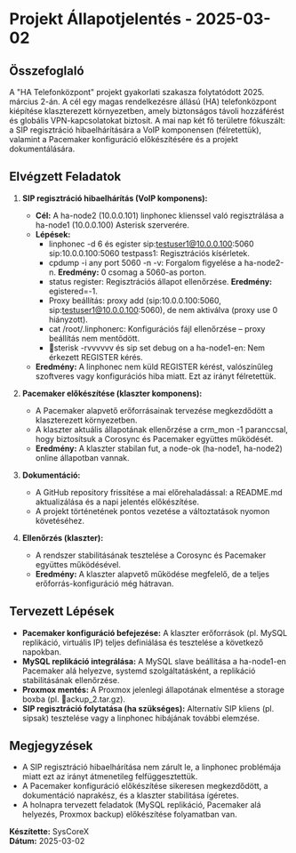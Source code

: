 ﻿# Projekt Állapotjelentés - 2025-03-02

## Összefoglaló
A "HA Telefonközpont" projekt gyakorlati szakasza folytatódott 2025. március 2-án. A cél egy magas rendelkezésre állású (HA) telefonközpont kiépítése klaszterezett környezetben, amely biztonságos távoli hozzáférést és globális VPN-kapcsolatokat biztosít. A mai nap két fő területre fókuszált: a SIP regisztráció hibaelhárítására a VoIP komponensen (félretettük), valamint a Pacemaker konfiguráció előkészítésére és a projekt dokumentálására.

## Elvégzett Feladatok
1. **SIP regisztráció hibaelhárítás (VoIP komponens):**
   - **Cél:** A ha-node2 (10.0.0.101) linphonec klienssel való regisztrálása a ha-node1 (10.0.0.100) Asterisk szerverére.
   - **Lépések:**
     - linphonec -d 6 és egister sip:testuser1@10.0.0.100:5060 sip:10.0.0.100:5060 testpass1: Regisztrációs kísérletek.
     - 	cpdump -i any port 5060 -n -v: Forgalom figyelése a ha-node2-n. **Eredmény:** 0 csomag a 5060-as porton.
     - status register: Regisztrációs állapot ellenőrzése. **Eredmény:** egistered=-1.
     - Proxy beállítás: proxy add (sip:10.0.0.100:5060, sip:testuser1@10.0.0.100:5060), de nem aktiválva (proxy use 0 hiányzott).
     - cat /root/.linphonerc: Konfigurációs fájl ellenőrzése – proxy beállítás nem mentődött.
     - sterisk -rvvvvvv és sip set debug on a ha-node1-en: Nem érkezett REGISTER kérés.
   - **Eredmény:** A linphonec nem küld REGISTER kérést, valószínűleg szoftveres vagy konfigurációs hiba miatt. Ezt az irányt félretettük.

2. **Pacemaker előkészítése (klaszter komponens):**
   - A Pacemaker alapvető erőforrásainak tervezése megkezdődött a klaszterezett környezetben.
   - A klaszter aktuális állapotának ellenőrzése a crm_mon -1 paranccsal, hogy biztosítsuk a Corosync és Pacemaker együttes működését.
   - **Eredmény:** A klaszter stabilan fut, a node-ok (ha-node1, ha-node2) online állapotban vannak.

3. **Dokumentáció:**
   - A GitHub repository frissítése a mai előrehaladással: a README.md aktualizálása és a napi jelentés előkészítése.
   - A projekt történetének pontos vezetése a változtatások nyomon követéséhez.

4. **Ellenőrzés (klaszter):**
   - A rendszer stabilitásának tesztelése a Corosync és Pacemaker együttes működésével.
   - **Eredmény:** A klaszter alapvető működése megfelelő, de a teljes erőforrás-konfiguráció még hátravan.

## Tervezett Lépések
- **Pacemaker konfiguráció befejezése:** A klaszter erőforrások (pl. MySQL replikáció, virtuális IP) teljes definiálása és tesztelése a következő napokban.
- **MySQL replikáció integrálása:** A MySQL slave beállítása a ha-node1-en Pacemaker alá helyezve, systemd szolgáltatásként, a replikáció stabilitásának ellenőrzése.
- **Proxmox mentés:** A Proxmox jelenlegi állapotának elmentése a storage boxba (pl. ackup_2.tar.gz).
- **SIP regisztráció folytatása (ha szükséges):** Alternatív SIP kliens (pl. sipsak) tesztelése vagy a linphonec hibájának további elemzése.

## Megjegyzések
- A SIP regisztráció hibaelhárítása nem zárult le, a linphonec problémája miatt ezt az irányt átmenetileg felfüggesztettük.
- A Pacemaker konfiguráció előkészítése sikeresen megkezdődött, a dokumentáció naprakész, és a klaszter stabilitása ígéretes.
- A holnapra tervezett feladatok (MySQL replikáció, Pacemaker alá helyezés, Proxmox backup) előkészítése folyamatban van.

**Készítette:** SysCoreX  
**Dátum:** 2025-03-02
